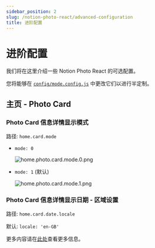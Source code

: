 ```yaml
---
sidebar_position: 2
slug: /notion-photo-react/advanced-configuration
title: 进阶配置
---
```


# 进阶配置

我们将在这里介绍一些 Notion Photo React 的可选配置。

您将能够在 [`config/mode.config.js`](https://github.com/Harry-Yep/Notion-Photo-React/blob/main/config/mode.config.js) 中更改它们以进行半定制。

## 主页 - Photo Card

### Photo Card 信息详情显示模式

路径: `home.card.mode`

-   `mode: 0`

    ![home.photo.card.mode.0.png](/docs/notion-photo-react/advanced-configuration/home.photo.card.mode.0.png)

-   `mode: 1` (默认)

    ![home.photo.card.mode.1.png](/docs/notion-photo-react/advanced-configuration/home.photo.card.mode.1.png)

### Photo Card 信息详情显示日期 - 区域设置

路径: `home.card.date.locale`

默认: `locale: 'en-GB'`

更多内容请在[此处](https://developer.mozilla.org/en-US/docs/Web/JavaScript/Reference/Global_Objects/Date/toLocaleDateString)查看更多信息。
